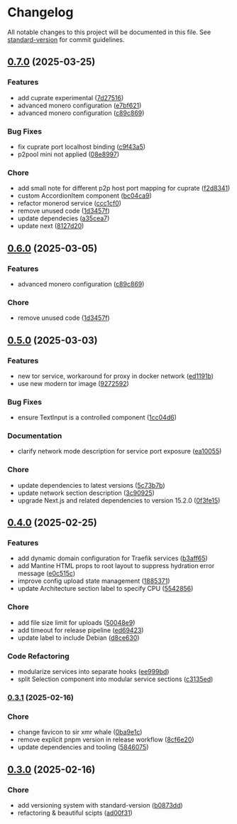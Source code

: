 # Changelog

All notable changes to this project will be documented in this file. See [standard-version](https://github.com/conventional-changelog/standard-version) for commit guidelines.

## [0.7.0](https://github.com/hundehausen/monero-suite/compare/v0.5.0...v0.7.0) (2025-03-25)


### Features

* add cuprate experimental ([7d27516](https://github.com/hundehausen/monero-suite/commits/7d2751622cb9d773441261bdcca30cb6d189e707))
* advanced monero configuration ([e7bf621](https://github.com/hundehausen/monero-suite/commits/e7bf621b8714446a8d18bfd14c48a501afbd7430))
* advanced monero configuration ([c89c869](https://github.com/hundehausen/monero-suite/commits/c89c8696265741ed537227e1167d869affa85f0c))


### Bug Fixes

* fix cuprate port localhost binding ([c9f43a5](https://github.com/hundehausen/monero-suite/commits/c9f43a5c38131a852719f801e5e54de0d9a6522b))
* p2pool mini not applied ([08e8997](https://github.com/hundehausen/monero-suite/commits/08e8997f2577f212dd63042b2d1a0bc2c22145d1))


### Chore

* add small note for different p2p host port mapping for cuprate ([f2d8341](https://github.com/hundehausen/monero-suite/commits/f2d8341427c066011a5f0a7f5ad47f78ec8eb7e1))
* custom AccordionItem component ([bc04ca9](https://github.com/hundehausen/monero-suite/commits/bc04ca991336e95328fac72e96849231d8ef3eb1))
* refactor monerod service ([ccc1cf0](https://github.com/hundehausen/monero-suite/commits/ccc1cf08646cb403e42ed8e555ba1e81c4395e3a))
* remove unused code ([1d3457f](https://github.com/hundehausen/monero-suite/commits/1d3457f2bbe41b330ac2442873671de1e75a541a))
* update dependecies ([a35cea7](https://github.com/hundehausen/monero-suite/commits/a35cea734f2231df962059b7aa478526ad74a987))
* update next ([8127d20](https://github.com/hundehausen/monero-suite/commits/8127d20ab155f3ca05b7a923dcefadd865fba679))

## [0.6.0](https://github.com/hundehausen/monero-suite/compare/v0.5.0...v0.6.0) (2025-03-05)


### Features

* advanced monero configuration ([c89c869](https://github.com/hundehausen/monero-suite/commits/c89c8696265741ed537227e1167d869affa85f0c))


### Chore

* remove unused code ([1d3457f](https://github.com/hundehausen/monero-suite/commits/1d3457f2bbe41b330ac2442873671de1e75a541a))

## [0.5.0](https://github.com/hundehausen/monero-suite/compare/v0.4.0...v0.5.0) (2025-03-03)


### Features

* new tor service, workaround for proxy in docker network ([ed1191b](https://github.com/hundehausen/monero-suite/commits/ed1191bd9c44829afc035419d62a85833e9ee2e6))
* use new modern tor image ([9272592](https://github.com/hundehausen/monero-suite/commits/9272592ce9fa99f77aea7319d21c714d5014af40))


### Bug Fixes

* ensure TextInput is a controlled component ([1cc04d6](https://github.com/hundehausen/monero-suite/commits/1cc04d683ec762e136a9846b2cd090837e4601d8))


### Documentation

* clarify network mode description for service port exposure ([ea10055](https://github.com/hundehausen/monero-suite/commits/ea1005563b796daf1c6872641246174bed684f2c))


### Chore

* update dependencies to latest versions ([5c73b7b](https://github.com/hundehausen/monero-suite/commits/5c73b7beae0eb2340e03a558354b4cecfe511327))
* update network section description ([3c90925](https://github.com/hundehausen/monero-suite/commits/3c909258185d52223a10f00cda7cc210787ba8ea))
* upgrade Next.js and related dependencies to version 15.2.0 ([0f3fe15](https://github.com/hundehausen/monero-suite/commits/0f3fe15ef0610abdc93746de41740b79ad4ba0ff))

## [0.4.0](https://github.com/hundehausen/monero-suite/compare/v0.3.1...v0.4.0) (2025-02-25)


### Features

* add dynamic domain configuration for Traefik services ([b3aff65](https://github.com/hundehausen/monero-suite/commits/b3aff65b9ee1b906ae70adefd2ab171022613c30))
* add Mantine HTML props to root layout to suppress hydration error message ([e0c515c](https://github.com/hundehausen/monero-suite/commits/e0c515c78d76b718765fa4cdd67ab486ab25b597))
* improve config upload state management ([1885371](https://github.com/hundehausen/monero-suite/commits/18853712effbe9737986d2dacc0f8bdcdbaaef3d))
* update Architecture section label to specify CPU ([5542856](https://github.com/hundehausen/monero-suite/commits/55428561c25c69b00dab10336b0d504c71e421c8))


### Chore

* add file size limit for uploads ([50048e9](https://github.com/hundehausen/monero-suite/commits/50048e9ba5bbf1011420d69292b38711b7574745))
* add timeout for release pipeline ([ed69423](https://github.com/hundehausen/monero-suite/commits/ed69423f87fd8a8364018526baf30b7a3d694204))
* update label to include Debian ([d8ce630](https://github.com/hundehausen/monero-suite/commits/d8ce63065f033b9fe0db4b8e34810c3facfae29c))


### Code Refactoring

* modularize services into separate hooks ([ee999bd](https://github.com/hundehausen/monero-suite/commits/ee999bd467a1279d9c76548436894e54595a2923))
* split Selection component into modular service sections ([c3135ed](https://github.com/hundehausen/monero-suite/commits/c3135edf5457593e641817d9fff09b51c8598751))

### [0.3.1](https://github.com/hundehausen/monero-suite/compare/v0.3.0...v0.3.1) (2025-02-16)


### Chore

* change favicon to sir xmr whale ([0ba9e1c](https://github.com/hundehausen/monero-suite/commits/0ba9e1c1b038e76ddddb78176f5831184c43bb7c))
* remove explicit pnpm version in release workflow ([8cf6e20](https://github.com/hundehausen/monero-suite/commits/8cf6e20ca8855acb963d5237c3ca13a714a874de))
* update dependencies and tooling ([5846075](https://github.com/hundehausen/monero-suite/commits/5846075cdf253ab76aa2cd4aea446c11d3b8931d))

## [0.3.0](https://github.com/hundehausen/monero-suite/compare/v0.2.0...v0.3.0) (2025-02-16)


### Chore

* add versioning system with standard-version ([b0873dd](https://github.com/hundehausen/monero-suite/commits/b0873dd37fffcd9e324fbbca07932d7157d8e305))
* refactoring & beautiful scipts ([ad00f31](https://github.com/hundehausen/monero-suite/commits/ad00f318c8a634850a92029dd398edac9a6c3959))
